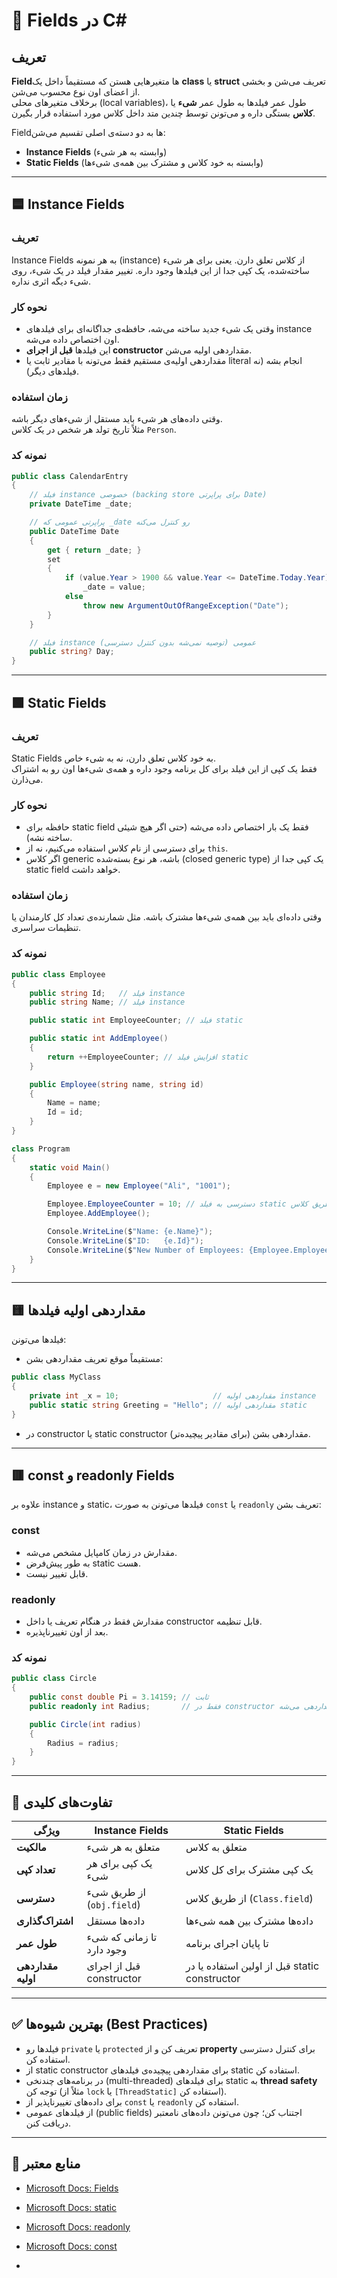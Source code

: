 # 📘 Fields در C#

## تعریف
**Field**‌ها متغیرهایی هستن که مستقیماً داخل یک **class** یا **struct** تعریف می‌شن و بخشی از اعضای اون نوع محسوب می‌شن.  
برخلاف متغیرهای محلی (local variables)، طول عمر فیلدها به طول عمر **شیء** یا **کلاس** بستگی داره و می‌تونن توسط چندین متد داخل کلاس مورد استفاده قرار بگیرن.

Fieldها به دو دسته‌ی اصلی تقسیم می‌شن:
- **Instance Fields** (وابسته به هر شیء)
- **Static Fields** (وابسته به خود کلاس و مشترک بین همه‌ی شیءها)

---

## 🟦 Instance Fields

### تعریف
Instance Fields به هر نمونه (instance) از کلاس تعلق دارن. یعنی برای هر شیء ساخته‌شده، یک کپی جدا از این فیلدها وجود داره. تغییر مقدار فیلد در یک شیء، روی شیء دیگه اثری نداره.  

### نحوه کار
- وقتی یک شیء جدید ساخته می‌شه، حافظه‌ی جداگانه‌ای برای فیلدهای instance اون اختصاص داده می‌شه.  
- این فیلدها **قبل از اجرای constructor** مقداردهی اولیه می‌شن.  
- مقداردهی اولیه‌ی مستقیم فقط می‌تونه با مقادیر ثابت یا literal انجام بشه (نه فیلدهای دیگر).  

### زمان استفاده
وقتی داده‌های هر شیء باید مستقل از شیءهای دیگر باشه.  
مثلاً تاریخ تولد هر شخص در یک کلاس `Person`.

### نمونه کد
```csharp
public class CalendarEntry
{
    // فیلد instance خصوصی (backing store برای پراپرتی Date)
    private DateTime _date;

    // پراپرتی عمومی که _date رو کنترل می‌کنه
    public DateTime Date
    {
        get { return _date; }
        set
        {
            if (value.Year > 1900 && value.Year <= DateTime.Today.Year)
                _date = value;
            else
                throw new ArgumentOutOfRangeException("Date");
        }
    }

    // فیلد instance عمومی (توصیه نمی‌شه بدون کنترل دسترسی)
    public string? Day;
}
```

---

## 🟩 Static Fields

### تعریف
Static Fields به خود کلاس تعلق دارن، نه به شیء خاص.  
فقط یک کپی از این فیلد برای کل برنامه وجود داره و همه‌ی شیءها اون رو به اشتراک می‌ذارن.

### نحوه کار
- حافظه برای static field فقط یک بار اختصاص داده می‌شه (حتی اگر هیچ شیئی ساخته نشه).  
- برای دسترسی از نام کلاس استفاده می‌کنیم، نه از `this`.  
- اگر کلاس generic باشه، هر نوع بسته‌شده (closed generic type) یک کپی جدا از static field خواهد داشت.  

### زمان استفاده
وقتی داده‌ای باید بین همه‌ی شیءها مشترک باشه. مثل شمارنده‌ی تعداد کل کارمندان یا تنظیمات سراسری.

### نمونه کد
```csharp
public class Employee
{
    public string Id;   // فیلد instance
    public string Name; // فیلد instance

    public static int EmployeeCounter; // فیلد static

    public static int AddEmployee()
    {
        return ++EmployeeCounter; // افزایش فیلد static
    }

    public Employee(string name, string id)
    {
        Name = name;
        Id = id;
    }
}

class Program
{
    static void Main()
    {
        Employee e = new Employee("Ali", "1001");

        Employee.EmployeeCounter = 10; // دسترسی به فیلد static از طریق کلاس
        Employee.AddEmployee();

        Console.WriteLine($"Name: {e.Name}");
        Console.WriteLine($"ID:   {e.Id}");
        Console.WriteLine($"New Number of Employees: {Employee.EmployeeCounter}");
    }
}
```

---

## 🟨 مقداردهی اولیه فیلدها

فیلدها می‌تونن:

- مستقیماً موقع تعریف مقداردهی بشن:
```csharp
public class MyClass
{
    private int _x = 10;                     // مقداردهی اولیه instance
    public static string Greeting = "Hello"; // مقداردهی اولیه static
}
```

- در constructor یا static constructor مقداردهی بشن (برای مقادیر پیچیده‌تر).

---

## 🟥 const و readonly Fields

علاوه بر instance و static، فیلدها می‌تونن به صورت `const` یا `readonly` تعریف بشن:

### const
- مقدارش در زمان کامپایل مشخص می‌شه.  
- به طور پیش‌فرض static هست.  
- قابل تغییر نیست.  

### readonly
- مقدارش فقط در هنگام تعریف یا داخل constructor قابل تنظیمه.  
- بعد از اون تغییرناپذیره.  

### نمونه کد
```csharp
public class Circle
{
    public const double Pi = 3.14159; // ثابت
    public readonly int Radius;       // فقط در constructor مقداردهی می‌شه

    public Circle(int radius)
    {
        Radius = radius;
    }
}
```

---

## 🔑 تفاوت‌های کلیدی

| ویژگی              | Instance Fields           | Static Fields                      |
|---------------------|---------------------------|-------------------------------------|
| **مالکیت**         | متعلق به هر شیء           | متعلق به کلاس                      |
| **تعداد کپی**       | یک کپی برای هر شیء        | یک کپی مشترک برای کل کلاس          |
| **دسترسی**         | از طریق شیء (`obj.field`) | از طریق کلاس (`Class.field`)       |
| **اشتراک‌گذاری**   | داده‌ها مستقل             | داده‌ها مشترک بین همه شیءها        |
| **طول عمر**        | تا زمانی که شیء وجود دارد | تا پایان اجرای برنامه              |
| **مقداردهی اولیه** | قبل از اجرای constructor | قبل از اولین استفاده یا در static constructor |

---

## ✅ بهترین شیوه‌ها (Best Practices)

- فیلدها رو `private` یا `protected` تعریف کن و از **property** برای کنترل دسترسی استفاده کن.  
- از static constructor برای مقداردهی پیچیده‌ی فیلدهای static استفاده کن.  
- در برنامه‌های چندنخی (multi-threaded) برای فیلدهای static به **thread safety** توجه کن (مثلاً از `lock` یا `[ThreadStatic]` استفاده کن).  
- برای داده‌های تغییرناپذیر از `const` یا `readonly` استفاده کن.  
- از فیلدهای عمومی (public fields) اجتناب کن؛ چون می‌تونن داده‌های نامعتبر دریافت کنن.  

---

## 🔗 منابع معتبر
- [Microsoft Docs: Fields](https://learn.microsoft.com/en-us/dotnet/csharp/programming-guide/classes-and-structs/fields)  
- [Microsoft Docs: static](https://learn.microsoft.com/en-us/dotnet/csharp/language-reference/keywords/static)  
- [Microsoft Docs: readonly](https://learn.microsoft.com/en-us/dotnet/csharp/language-reference/keywords/readonly)  
- [Microsoft Docs: const](https://learn.microsoft.com/en-us/dotnet/csharp/language-reference/keywords/const)  
  
- 